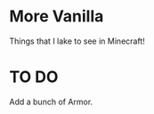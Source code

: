 More Vanilla
====================
Things that I lake to see in Minecraft!

TO DO
====================
Add a bunch of Armor.
